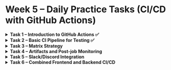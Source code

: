 # Week 5 – Daily Practice Tasks (CI/CD with GitHub Actions)

<details>
<summary><strong>Task 1 – Introduction to GitHub Actions ✅</strong></summary>

**What is a GitHub Action?**  
GitHub Actions is a platform that can run automation tasks triggered by different events like pull request, push to main and so on.  
The most popular use case is CI/CD pipelines, but there are many more possibilities.

**What is the difference between a job and a step?**  
The difference between a job and a step is that each job runs on a separate machine and doesn’t share memory with other jobs.  
A step is a part of a job. A job has one or more steps, and the steps in a job do share memory between them.

**What triggers a workflow?**  
Triggers are the reason a workflow starts.  
For example, if someone opens a new issue or makes a push – the workflow begins running.

</details>

<details>
<summary><strong>Task 2 – Basic CI Pipeline for Testing ✅</strong></summary>

A GitHub Actions workflow was created at `.github/workflows/ci.yml` to implement Continuous Integration (CI) for this project.

### 🎯 Requirements

The pipeline meets the following requirements:
- ✅ Runs on every `push` and `pull_request` to any branch.
- ✅ Installs dependencies via `npm ci`.
- ✅ Runs the test script (`npm test`).

### 🛠️ Technology Used

This CI workflow is based on **Node.js**, and runs against Node versions **18.x**, **20.x**, and **22.x** in parallel using a matrix strategy. This helps ensure compatibility with different versions of Node.

---

## 📁 File: `.github/workflows/ci.yml`

```yaml
name: Node.js CI

on:
  push:
    branches: [ "*" ]        # Triggers on push to any branch
  pull_request:
    branches: [ "*" ]        # Triggers on pull request to any branch

jobs:
  build:
    runs-on: ubuntu-latest   # Runner environment: latest Ubuntu

    strategy:
      matrix:
        node-version: [18.x, 20.x, 22.x]  # Test against multiple Node.js versions

    steps:
    - uses: actions/checkout@v4          # Checkout the repository code

    - name: Use Node.js ${{ matrix.node-version }}
      uses: actions/setup-node@v4
      with:
        node-version: ${{ matrix.node-version }}          # Set the node version dynamically
        cache: 'npm'                                      # Cache node_modules for faster builds
        cache-dependency-path: week5/week5_practice/ci-practice/package-lock.json

    - run: npm ci
      working-directory: week5/week5_practice/ci-practice  # Clean install dependencies

    - run: npm run build --if-present
      working-directory: week5/week5_practice/ci-practice  # Optional build step

    - run: npm test
      working-directory: week5/week5_practice/ci-practice  # Run tests
```

### 🔁 Workflow Explanation

| Step                         | Purpose                                                                 |
|-----------------------------|-------------------------------------------------------------------------|
| `on: push/pull_request`     | Triggers the workflow on any branch push or pull request                |
| `matrix.node-version`       | Runs the same job using Node.js 18, 20, and 22                          |
| `npm ci`                    | Installs dependencies quickly and predictably using `package-lock.json` |
| `npm run build --if-present`| Executes build script if defined in `package.json`                      |
| `npm test`                  | Executes unit tests for the project                                     |

---

## 📌 Notes

- `working-directory` ensures all npm commands run inside the actual project path (`week5/week5_practice/ci-practice`).
- Using a matrix strategy helps detect compatibility issues with multiple Node.js versions.
- `actions/setup-node@v4` handles Node installation and caching.
- `npm ci` is preferred in CI/CD environments for clean and reproducible installs.

---

</details>

<details>
<summary><strong>Task 3 – Matrix Strategy</strong></summary>

- Modify CI workflow to use matrix strategy (e.g., Node.js 14, 16, 18)
- Confirm it runs per version

</details>

<details>
<summary><strong>Task 4 – Artifacts and Post-job Monitoring</strong></summary>

- Upload test artifacts using `actions/upload-artifact`
- Use `curl` or similar to validate endpoint in post-job step

</details>

<details>
<summary><strong>Task 5 – Slack/Discord Integration</strong></summary>

- Send a message via webhook or action on job success/failure
- (Bonus) Add job name, duration, or summary

</details>

<details>
<summary><strong>Task 6 – Combined Frontend and Backend CI/CD</strong></summary>

- Handle CI/CD for both frontend and backend
- Optionally upload build artifacts
- Echo a message confirming both parts succeeded

</details>
